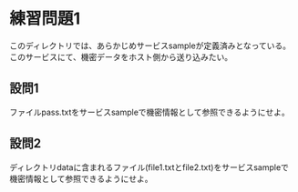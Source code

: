 # 練習問題1

このディレクトリでは、あらかじめサービスsampleが定義済みとなっている。
このサービスにて、機密データをホスト側から送り込みたい。

## 設問1

ファイルpass.txtをサービスsampleで機密情報として参照できるようにせよ。

## 設問2

ディレクトリdataに含まれるファイル(file1.txtとfile2.txt)をサービスsampleで機密情報として参照できるようにせよ。

